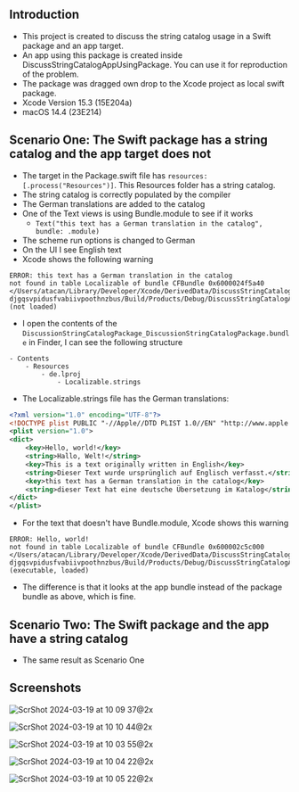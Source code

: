 ## Introduction

- This project is created to discuss the string catalog usage in a Swift package and an app target.
- An app using this package is created inside DiscussStringCatalogAppUsingPackage. You can use it for reproduction of the problem.
- The package was dragged own drop to the Xcode project as local swift package.
- Xcode Version 15.3 (15E204a)
- macOS 14.4 (23E214)

## Scenario One: The Swift package has a string catalog and the app target does not

- The target in the Package.swift file has `resources: [.process("Resources")]`. This Resources folder has a string catalog.
- The string catalog is correctly populated by the compiler
- The German translations are added to the catalog
- One of the Text views is using Bundle.module to see if it works 
    - `Text("this text has a German translation in the catalog", bundle: .module)`
- The scheme run options is changed to German
- On the UI I see English text
- Xcode shows the following warning

```console
ERROR: this text has a German translation in the catalog 
not found in table Localizable of bundle CFBundle 0x6000024f5a40 
</Users/atacan/Library/Developer/Xcode/DerivedData/DiscussStringCatalogAppUsingPackage-djgqsvpidusfvabiivpoothnzbus/Build/Products/Debug/DiscussStringCatalogAppUsingPackage.app/Contents/Resources/DiscussionStringCatalogPackage_DiscussionStringCatalogPackage.bundle> 
(not loaded)
```

- I open the contents of the `DiscussionStringCatalogPackage_DiscussionStringCatalogPackage.bundle` in Finder, I can see the following structure

```
- Contents
    - Resources
        - de.lproj
            - Localizable.strings
```

- The Localizable.strings file has the German translations:

```xml
<?xml version="1.0" encoding="UTF-8"?>
<!DOCTYPE plist PUBLIC "-//Apple//DTD PLIST 1.0//EN" "http://www.apple.com/DTDs/PropertyList-1.0.dtd">
<plist version="1.0">
<dict>
    <key>Hello, world!</key>
    <string>Hallo, Welt!</string>
    <key>This is a text originally written in English</key>
    <string>Dieser Text wurde ursprünglich auf Englisch verfasst.</string>
    <key>this text has a German translation in the catalog</key>
    <string>dieser Text hat eine deutsche Übersetzung im Katalog</string>
</dict>
</plist>
```

- For the text that doesn't have Bundle.module, Xcode shows this warning

```console
ERROR: Hello, world! 
not found in table Localizable of bundle CFBundle 0x600002c5c000 
</Users/atacan/Library/Developer/Xcode/DerivedData/DiscussStringCatalogAppUsingPackage-djgqsvpidusfvabiivpoothnzbus/Build/Products/Debug/DiscussStringCatalogAppUsingPackage.app> 
(executable, loaded)
```

- The difference is that it looks at the app bundle instead of the package bundle as above, which is fine.

## Scenario Two: The Swift package and the app have a string catalog

- The same result as Scenario One

## Screenshots

![ScrShot 2024-03-19 at 10 09 37@2x](https://github.com/atacan/DiscussionStringCatalogPackage/assets/765873/c9658eed-9643-4181-9d3e-23f71d819e0f)

![ScrShot 2024-03-19 at 10 10 44@2x](https://github.com/atacan/DiscussionStringCatalogPackage/assets/765873/80c62265-ad28-4d28-bdea-0bf0e901ab80)

![ScrShot 2024-03-19 at 10 03 55@2x](https://github.com/atacan/DiscussionStringCatalogPackage/assets/765873/05fc5781-340a-47a7-998a-8e5db3349f31)

![ScrShot 2024-03-19 at 10 04 22@2x](https://github.com/atacan/DiscussionStringCatalogPackage/assets/765873/74d9b2d5-b347-4ff4-95b5-06e49dc4b5c7)

![ScrShot 2024-03-19 at 10 05 22@2x](https://github.com/atacan/DiscussionStringCatalogPackage/assets/765873/9b97a011-1ad3-468e-9dc8-da2ec57edd5a)
